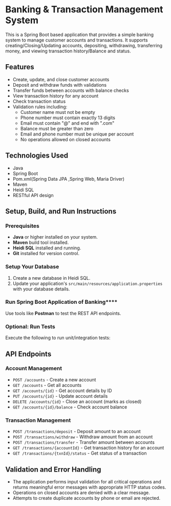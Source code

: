 # Banking & Transaction Management System

This is a Spring Boot based application that provides a simple banking system to manage customer accounts and transactions. It supports creating/Closing/Updating accounts, depositing, withdrawing, transferring money, and viewing transaction history/Balance and status.

## Features

- Create, update, and close customer accounts
- Deposit and withdraw funds with validations
- Transfer funds between accounts with balance checks
- View transaction history for any account
- Check transaction status
- Validation rules including:
  - Customer name must not be empty
  - Phone number must contain exactly 13 digits
  - Email must contain "@" and end with ".com"
  - Balance must be greater than zero
  - Email and phone number must be unique per account
  - No operations allowed on closed accounts

## Technologies Used

- Java 
- Spring Boot 
- Pom.xml(Spring Data JPA ,Spring Web, Maria Driver)
- Maven
- Heidi SQL
- RESTful API design

## Setup, Build, and Run Instructions

### Prerequisites

- **Java** or higher installed on your system.
- **Maven** build tool installed.
- **Heidi SQL** installed and running.
- **Git** installed for version control.

### Setup Your Database

1. Create a new database in Heidi SQL.
2. Update your application's `src/main/resources/application.properties` with your database details.

### Run Spring Boot Application of Banking****

Use tools like **Postman** to test the REST API endpoints.

### Optional: Run Tests 

Execute the following to run unit/integration tests:

## API Endpoints

### Account Management

- `POST /accounts` - Create a new account
- `GET /accounts` - Get all accounts
- `GET /accounts/{id}` - Get account details by ID
- `PUT /accounts/{id}` - Update account details
- `DELETE /accounts/{id}` - Close an account (marks as closed)
- `GET /accounts/{id}/balance` - Check account balance

### Transaction Management

- `POST /transactions/deposit` - Deposit amount to an account
- `POST /transactions/withdraw` - Withdraw amount from an account
- `POST /transactions/transfer` - Transfer amount between accounts
- `GET /transactions/{accountId}` - Get transaction history for an account
- `GET /transactions/{txnId}/status` - Get status of a transaction

## Validation and Error Handling

- The application performs input validation for all critical operations and returns meaningful error messages with appropriate HTTP status codes.
- Operations on closed accounts are denied with a clear message.
- Attempts to create duplicate accounts by phone or email are rejected.



